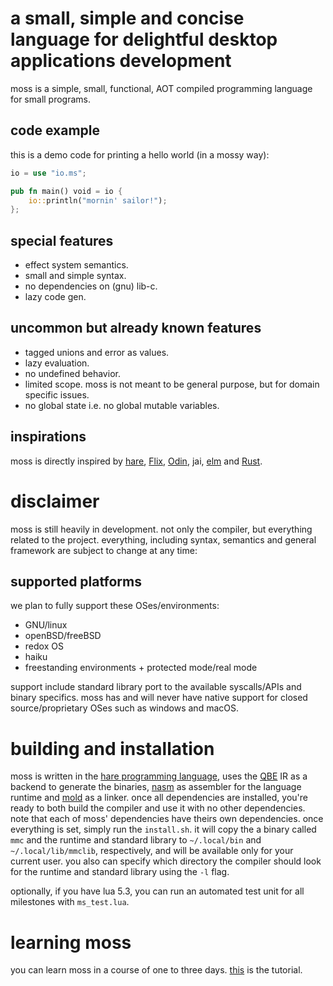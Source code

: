 # a small, simple and concise language for delightful desktop applications development
moss is a simple, small, functional, AOT compiled programming language for small programs.

## code example
this is a demo code for printing a hello world (in a mossy way):
```rust
io = use "io.ms";

pub fn main() void = io {
    io::println("mornin' sailor!");
};
```
## special features
- effect system semantics.
- small and simple syntax.
- no dependencies on (gnu) lib-c.
- lazy code gen.

## uncommon but already known features
- tagged unions and error as values.
- lazy evaluation.
- no undefined behavior.
- limited scope. moss is not meant to be general purpose, but for domain specific issues.
- no global state i.e. no global mutable variables.

## inspirations
moss is directly inspired by [hare](https://harelang.org), [Flix](https://flix.dev/), [Odin](https://odin-lang.org), jai, [elm](https://elm-lang.org) and [Rust](https://rust-lang.org).

# disclaimer
moss is still heavily in development. not only the compiler, but everything related to the project. everything, including syntax, semantics and general framework are subject to change at any time:

## supported platforms
we plan to fully support these OSes/environments:

- GNU/linux
- openBSD/freeBSD
- redox OS
- haiku
- freestanding environments + protected mode/real mode

support include standard library port to the available syscalls/APIs and binary specifics.
moss has and will never have native support for closed source/proprietary OSes such as windows and macOS.

# building and installation
moss is written in the [hare programming language](https://hare-lang.org), uses the [QBE](https://c9x.me/compile/) IR as a backend to generate the binaries, [nasm](https://nasm.us) as assembler for the language runtime and [mold](https://github.com/rui314/mold) as a linker. once all dependencies are installed, you're ready to both build the compiler and use it with no other dependencies. note that each of moss' dependencies have theirs own dependencies. once everything is set, simply run the `install.sh`. it will copy the a binary called `mmc` and the runtime and standard library to `~/.local/bin` and `~/.local/lib/mmclib`, respectively, and will be available only for your current user. you also can specify which directory the compiler should look for the runtime and standard library using the `-l` flag.

optionally, if you have lua 5.3, you can run an automated test unit for all milestones with `ms_test.lua`.

# learning moss
you can learn moss in a course of one to three days. [this](doc/tut.md) is the tutorial.
